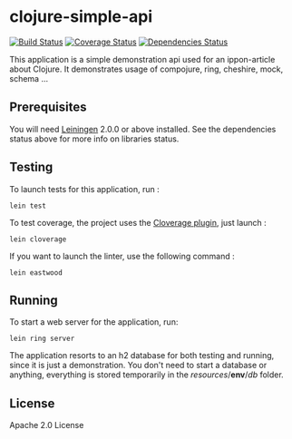 # clojure-simple-api

[![Build Status](https://travis-ci.org/matthieusb/clojure-simple-api.svg?branch=master)](https://travis-ci.org/matthieusb/clojure-simple-api)
[![Coverage Status](https://coveralls.io/repos/github/matthieusb/clojure-simple-api/badge.svg?branch=master)](https://coveralls.io/github/matthieusb/clojure-simple-api?branch=master)
[![Dependencies Status](https://jarkeeper.com/matthieusb/clojure-simple-api/status.svg)](https://jarkeeper.com/matthieusb/clojure-simple-api)

This application is a simple demonstration api used for an ippon-article about Clojure.
It demonstrates usage of compojure, ring, cheshire, mock, schema ...

## Prerequisites

You will need [Leiningen](https://github.com/technomancy/leiningen) 2.0.0 or above installed. See the dependencies status above for more info on libraries status.

## Testing
To launch tests for this application, run :

```
lein test
```

To test coverage, the project uses the [Cloverage plugin](https://github.com/cloverage/cloverage), just launch :
```
lein cloverage
```

If you want to launch the linter, use the following command :
```
lein eastwood
```

## Running

To start a web server for the application, run:

```
lein ring server
```

The application resorts to an h2 database for both testing and running, since it is just a demonstration.
You don't need to start a database or anything, everything is stored temporarily in the *resources*/**env**/*db* folder.

## License

Apache 2.0 License
